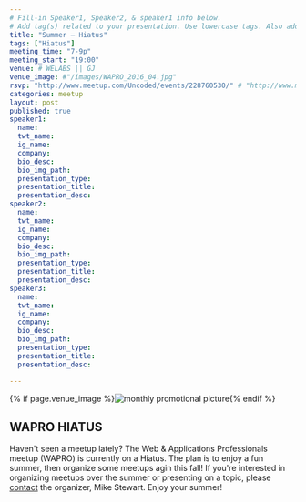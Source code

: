 ```yaml
---
# Fill-in Speaker1, Speaker2, & speaker1 info below.
# Add tag(s) related to your presentation. Use lowercase tags. Also add "Your Name" as a tag.
title: "Summer – Hiatus"
tags: ["Hiatus"]
meeting_time: "7-9p"
meeting_start: "19:00"
venue: # WELABS || GJ
venue_image: #"/images/WAPRO_2016_04.jpg"
rsvp: "http://www.meetup.com/Uncoded/events/228760530/" # "http://www.meetup.com/Uncoded/events/225429587/"
categories: meetup
layout: post
published: true
speaker1:
  name:
  twt_name:
  ig_name:
  company:
  bio_desc:
  bio_img_path:
  presentation_type:
  presentation_title:
  presentation_desc:
speaker2:
  name:
  twt_name:
  ig_name:
  company:
  bio_desc:
  bio_img_path:
  presentation_type:
  presentation_title:
  presentation_desc:
speaker3:
  name:
  twt_name:
  ig_name:
  company:
  bio_desc:
  bio_img_path:
  presentation_type:
  presentation_title:
  presentation_desc:

---
```


{% if page.venue_image %}<img src="{{ base.url }}{{ page.venue_image }}" alt="monthly promotional picture">{% endif %}



## WAPRO HIATUS

Haven't seen a meetup lately?  The Web & Applications Professionals meetup (WAPRO) is currently on a Hiatus.  The plan is to enjoy a fun summer, then organize some meetups agin this fall!  If you're interested in organizing meetups over the summer or presenting on a topic, please [contact](/about/) the organizer, Mike Stewart.  Enjoy your summer!
